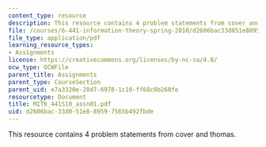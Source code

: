 ```yaml
---
content_type: resource
description: This resource contains 4 problem statements from cover and thomas.
file: /courses/6-441-information-theory-spring-2010/d2606bac33d051e889597565b492fbde_MIT6_441S10_assn01.pdf
file_type: application/pdf
learning_resource_types:
- Assignments
license: https://creativecommons.org/licenses/by-nc-sa/4.0/
ocw_type: OCWFile
parent_title: Assignments
parent_type: CourseSection
parent_uid: e7a3320e-28d7-6978-1c10-ff68c0b260fe
resourcetype: Document
title: MIT6_441S10_assn01.pdf
uid: d2606bac-33d0-51e8-8959-7565b492fbde
---
```

This resource contains 4 problem statements from cover and thomas.